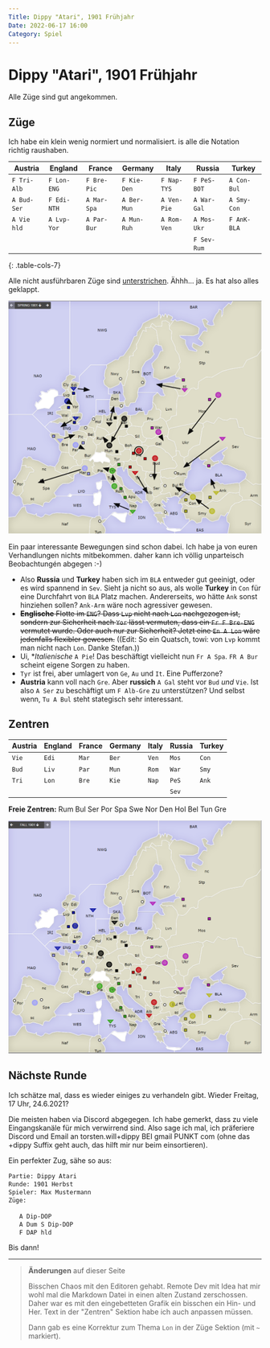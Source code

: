 ```yaml
---
Title: Dippy "Atari", 1901 Frühjahr
Date: 2022-06-17 16:00
Category: Spiel
---
```


# Dippy "Atari", 1901 Frühjahr

Alle Züge sind gut angekommen.


## Züge

Ich habe ein klein wenig normiert und normalisiert. is alle die Notation richtig raushaben.


| Austria     | England     | France      | Germany      | Italy       | Russia      | Turkey      |
|-------------|-------------|-------------|--------------|-------------|-------------|-------------|
| `F Tri-Alb` | `F Lon-ENG` | `F Bre-Pic` | `F Kie-Den`  | `F Nap-TYS` | `F PeS-BOT` | `A Con-Bul` |
| `A Bud-Ser` | `F Edi-NTH` | `A Mar-Spa` | `A Ber-Mun`  | `A Ven-Pie` | `A War-Gal` | `A Smy-Con` |
| `A Vie hld` | `A Lvp-Yor` | `A Par-Bur` | `A Mun-Ruh`  | `A Rom-Ven` | `A Mos-Ukr` | `F AnK-BLA` |
|             |             |             |              |             | `F Sev-Rum` |             |
{: .table-cols-7}

Alle nicht ausführbaren Züge sind <u>unterstrichen</u>. Ähhh... ja. Es hat also alles geklappt.

![Züge](images/a1901f-1.png)

Ein paar interessante Bewegungen sind schon dabei. Ich habe ja von euren Verhandlungen nichts mitbekommen.
daher kann ich völlig unparteisch Beobachtungén abgegen :-)

 * Also **Russia** und **Turkey** haben sich im `BLA` entweder gut geeinigt, oder es wird spannend in `Sev`. 
   Sieht ja nicht so aus, als wolle **Turkey** in `Con` für eine Durchfahrt von `BLA` Platz machen. Andererseits, wo hätte `Ank` sonst hinziehen sollen? 
   `Ank-Arm` wäre noch agressiver gewesen.
 * ~~**Englische** Flotte im `ENG`? Dass `Lvp` nicht nach `Lon` nachgezogen ist, sondern zur Sicherheit nach `Yor` lässt
   vermuten, dass ein `Fr F Bre-ENG` vermutet wurde. Oder auch nur zur Sicherheit? Jetzt eine `En A Lon` wäre jedenfalls
   flexibler gewesen.~~ ((Edit: So ein Quatsch, towi: von `Lvp` kommt man nicht nach `Lon`. Danke Stefan.))
 * Ui, **Italienische* `A Pie`! Das beschäftigt vielleicht nun `Fr A Spa`. `FR A Bur` scheint eigene Sorgen zu haben.
 * `Tyr` ist frei, aber umlagert von `Ge`, `Au` und `It`. Eine Pufferzone?
 * **Austria** kann voll nach `Gre`. Aber **russich** `A Gal` steht vor `Bud` _und_ `Vie`. Ist also `A Ser` zu beschäftigt
   um `F Alb-Gre` zu unterstützen? Und selbst wenn, `Tu A Bul` steht stategisch sehr interessant.



## Zentren

| Austria | England | France | Germany | Italy  | Russia | Turkey |
|---------|---------|--------|---------|--------|--------|--------|
| `Vie`   | `Edi`   | `Mar`  | `Ber`   | `Ven`  | `Mos`  | `Con`  |
| `Bud`   | `Liv`   | `Par`  | `Mun`   | `Rom`  | `War`  | `Smy`  |
| `Tri`   | `Lon`   | `Bre`  | `Kie`   | `Nap`  | `PeS`  | `Ank`  |
|         |         |        |         |        | `Sev`  |        |

**Freie Zentren:** 
Rum Bul Ser Por Spa Swe Nor Den Hol Bel Tun Gre

![Neue Situation](images/a1901f-2.png)

## Nächste Runde


Ich schätze mal, dass es wieder einiges zu verhandeln gibt. Wieder Freitag, 17 Uhr, 24.6.2021?

Die meisten haben via Discord abgegegen. 
Ich habe gemerkt, dass zu viele Eingangskanäle für mich verwirrend sind. 
Also sage ich mal, ich präferiere Discord und Email an torsten.will+dippy BEI gmail PUNKT com (ohne das +dippy Suffix geht auch, das hilft mir nur beim einsortieren).

Ein perfekter Zug, sähe so aus:

    Partie: Dippy Atari
    Runde: 1901 Herbst
    Spieler: Max Mustermann
    Züge:

       A Dip-DOP
       A Dum S Dip-DOP
       F DAP hld

Bis dann!

---

> **Änderungen** auf dieser Seite
>
> Bisschen Chaos mit den Editoren gehabt. Remote Dev mit Idea hat mir wohl mal die Markdown Datei in einen alten Zustand zerschossen. Daher
> war es mit den eingebetteten Grafik ein bisschen ein Hin- und Her. Text in der "Zentren" Sektion habe ich auch anpassen müssen.
>
> Dann gab es eine Korrektur zum Thema `Lon` in der Züge Sektion (mit `~` markiert).

